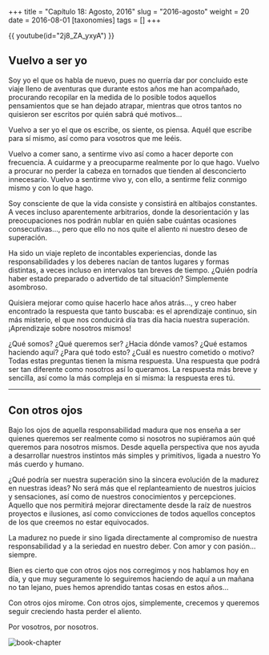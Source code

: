 +++
title = "Capítulo 18: Agosto, 2016"
slug = "2016-agosto"
weight = 20
date = 2016-08-01
[taxonomies]
tags = []
+++

{{ youtube(id="2j8_ZA_yxyA") }}

## Vuelvo a ser yo

Soy yo el que os habla de nuevo, pues no querría dar por concluido este viaje lleno de aventuras que durante estos años me han acompañado, procurando recopilar en la medida de lo posible todos aquellos pensamientos que se han dejado atrapar, mientras que otros tantos no quisieron ser escritos por quién sabrá qué motivos…

Vuelvo a ser yo el que os escribe, os siente, os piensa. Aquél que escribe para sí mismo, así como para vosotros que me leéis.

Vuelvo a comer sano, a sentirme vivo así como a hacer deporte con frecuencia. A cuidarme y a preocuparme realmente por lo que hago. Vuelvo a procurar no perder la cabeza en tornados que tienden al desconcierto innecesario. Vuelvo a sentirme vivo y, con ello, a sentirme feliz conmigo mismo y con lo que hago.

Soy consciente de que la vida consiste y consistirá en altibajos constantes. A veces incluso aparentemente arbitrarios, donde la desorientación y las preocupaciones nos podrán nublar en quién sabe cuántas ocasiones consecutivas…, pero que ello no nos quite el aliento ni nuestro deseo de superación.

Ha sido un viaje repleto de incontables experiencias, donde las responsabilidades y los deberes nacían de tantos lugares y formas distintas, a veces incluso en intervalos tan breves de tiempo. ¿Quién podría haber estado preparado o advertido de tal situación? Simplemente asombroso.

Quisiera mejorar como quise hacerlo hace años atrás…, y creo haber encontrado la respuesta que tanto buscaba: es el aprendizaje continuo, sin más misterio, el que nos conducirá día tras día hacia nuestra superación. ¡Aprendizaje sobre nosotros mismos!

¿Qué somos? ¿Qué queremos ser? ¿Hacia dónde vamos? ¿Qué estamos haciendo aquí? ¿Para qué todo esto? ¿Cuál es nuestro cometido o motivo? Todas estas preguntas tienen la misma respuesta. Una respuesta que podrá ser tan diferente como nosotros así lo queramos. La respuesta más breve y sencilla, así como la más compleja en sí misma: la respuesta eres tú.

---

## Con otros ojos

Bajo los ojos de aquella responsabilidad madura que nos enseña a ser quienes queremos ser realmente como si nosotros no supiéramos aún qué queremos para nosotros mismos. Desde aquella perspectiva que nos ayuda a desarrollar nuestros instintos más simples y primitivos, ligada a nuestro Yo más cuerdo y humano.

¿Qué podría ser nuestra superación sino la sincera evolución de la madurez en nuestras ideas? No será más que el replanteamiento de nuestros juicios y sensaciones, así como de nuestros conocimientos y percepciones. Aquello que nos permitirá mejorar directamente desde la raíz de nuestros proyectos e ilusiones, así como convicciones de todos aquellos conceptos de los que creemos no estar equivocados.

La madurez no puede ir sino ligada directamente al compromiso de nuestra responsabilidad y a la seriedad en nuestro deber. Con amor y con pasión... siempre.

Bien es cierto que con otros ojos nos corregimos y nos hablamos hoy en día, y que muy seguramente lo seguiremos haciendo de aquí a un mañana no tan lejano, pues hemos aprendido tantas cosas en estos años...

Con otros ojos mírome. Con otros ojos, simplemente, crecemos y queremos seguir creciendo hasta perder el aliento.

Por vosotros, por nosotros.

![book-chapter](/images/books/oeur/18.jpg)
